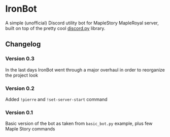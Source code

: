# IronBot
A simple (unofficial) Discord utility bot for MapleStory MapleRoyal server, built on top of the pretty cool [discord.py](https://github.com/Rapptz/discord.py) library.


## Changelog
### Version 0.3
In the last days IronBot went through a major overhaul in order to reorganize the project look

### Version 0.2
Added `!pierre` and `!set-server-start` command 

### Version 0.1
Basic version of the bot as taken from `basic_bot.py` example, plus few Maple Story commands